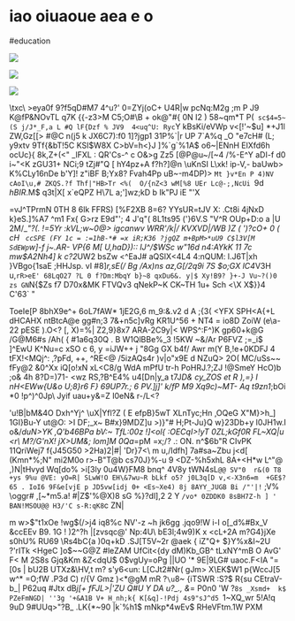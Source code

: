# iao oiuaoue aea e o

<wd-tags>#education</wd-tags>

![](img/kodim04.avif)

![](img/kodim04.avif)

![](img/kodim14.avif)

\txc\ >eya0f 9?f5qD#M7 4^u?' 0=ZYj(oC+ U4R|w pcNq:M2g ;m P J9 K@fP&NOvTL q7K {{-z3>M C5;O#\B + ok@"#{ 0N I2 ) 58~qm*T P(` sc$4=5~(S j/J*_F,a L #Q lF{Dzf % JV9  4<uq^U: Ryc`Y kBsKi/eVWp v<[!'~$u] *+J1l ZW,Gz[[> #@C n(j5 k JX6C7):f0 1]?jgp1 31P%`|r UP 7`A%q _O "e7cH# (L; y9xtv 9Tf{&bT!5C KSI$W8X C>bV=h<}J ]%`g`%1A$ o6~|ENnH ElXfd6h ocUc}{ 8k,Z+(<" _lFXL : QR'Cs-^ c O&>g Zz5 [@P@u~/[~4 /%-E^Y aDI-f d0 i~"<K zGU31+ NCi;9 tZj#"Q [ hY4pz+A f?h?]@n \uKnSI L\xk! ip-V,- baUwb> K%CLy16nDe b'Y]! z"iBF B;Yx8? Fvah4Pp uB~-m4DP)> `Mt }v*En P 4)NV cAoI\u,# ZKQS.?f Thf|"HB>Tr <%(  O/{nZ<3 wM[%8 UEr Lc@-;,NcUi `9d $hBIR$.M$ q3t|X[ x`eQPZ H\7L a;']wz;kD b Ik"PJ iE "\'X

=vJ^TPrmN 0TH 8 6lk FFRS) [%F2XB 8=6? YYsUR=tJV X: .Ct8i 4jNxD k}eS.]%A7 ^m1 Fx{ G>rz E9d"'; 4 J'q"( 8L1ts95 ('}6V.S "V^R OUp+D:o a |U 2M/_*"?(. !=5Yr :kVL;w~0@> igcanwv WRR'/k|/  KVXVD|/WB )Z ( ')?cO+ 0 ( cH ` ccSPE (FY 1c = :=1hB-*# =x iR;K36 ?jgQZ m+BpM>*uU9 C$l3V[M SdEWp`w]-f j~.AR- VP{6 M[ U\,haD}):: IJ^/$%RB wZ 1L2> P ~$$WSc w"16d n4:AYkK 11  7c mw$A2Nh4] k c?2*UW2 bsZw <^EaJ# aQSlX<4L4 4:nQUM: l.J6T|xh }VBgo{1saE ;HHJsp. vI #8]*r,sE(/ Bg /Ax\)ns az,G[/2q9i 7S $o;GX lC4*V3H u,`rR>eE' 68LqO27 ?L 0 f?Dm:MbqY b}~8 qxDu6&. y|$ Xy!B9? }+-J Vu~?()0 zs GN`N{\$Zs f7 D70x&MK FTVQv3 qNekP~K CK~TH 1u+ Sch <\X X$}}4 C'63` "

ToeIe[P 8bhX9e^+ 6oL7fAW* 1jE2G,6 m_9:&.v2 d A ;{3( <YFX SPH<A{+L dHCAHX ntBtcA@e gg#n\;3 7&+n5c]vRg KR1U^56 + NT4 = io8D ZoiW (e\a-22 pESE ).O<? [, X)=%| Z2,9}8x7 ARA-2C9y|< WPS^:F^)K gp60+k@G /G@M6#s /Ah( { #1a6q30Q . B W1QlBBe%_3 !5KW ~&/Ar P6FVZ ;=_i$ ]^EwU K^Nu=c xSO c 6, y =iJW++ j "8Gg GX b4f/ Awr m(Y B,!e+0KDFJ 4 tFX!<MQj^: ,?pFd, ++, ^RE<@ /5izAQs4r \)v|o"x9E d NZuQ> 2O( MC/uSs~~ fFy@2 &0^Xx iQ[o!xN xL<C8/g WdA mPfU tr-h PoHRJ.?;ZJ !@SmeY HcO)b ;o& 4h 8?D=)71- <wz RS,?B^E4% u4[Dn|y_a t7J*D& cy_ZOS et R ),=} I nH<EWw{U&o U;8}r6 F} 69UP7r.; 6 PV.]j]' k/fP M9 Xq9c)~MT- Aq t9zn1*;bOi *0 !p^)^0Jp\ Jyif uau+y&=Z I0eN& r-/L<?

'u!B|bM&4O Dxh^Yj^ \uX|Yfl?Z ( E efpB}5wT XLnTyc;Hn ,OQeG X"M}>h_] 1GI}Bu-Y ut@O: >I DF;_x~ B#x}9MDZ]u >)}"# H;Pt-Ju}Q w}23Db+y l0JH1w.I o&/_duN>YK ,Q'b46BPa bV:~ TfL:00z !]<ol{ :OECqI>!yT 0ZL;kGf0R FL~XQ|u <r\ M?/G'n$X!$ jX>UM&; lom]M 0Qa_=pM =x;/? .: ON. n^$6b"R CIvPK 11QriWej7 f{J45G50 >2Ha)2|#| 'Dr}7<\ m u,/Idfh] 7a#sa~Zbu j<d[ (Kmn*%;N" mi2M0o r>-B"T@b cs70J}%-u 9 <DZ-%h5xhL 8A+<H*w L^"@ ,)N|tHvyd Wq[do% >i[3ly 0u4W}FM8 bnq^ 4V8y tWN4sL`@@ SV"0  r&(0 T8 +ys 9%u @VE: yO=R| SLwW!O EH\&7wu~R bLkf o5? j0L3q[D v,<-X3n6=m  +GE$?65 . IoI6 9F&e[vjE p JD5vw[idj 0+ <Es~Xe4) 8j 8AYY_JUGB Bi /"'|!` ;V% \oggr# ,[~*m5.a! #|Z$'%@X)8 sG %}?dl],2 2 Y `/vo* 0ZDDK0 8sBH7Z-h ] '  BAN!MSOU@@ H3/'C s-R:qK8`c ZN|

m w>$"t1xOe !wg$(/>j4 iq8%c NV'-z ~h jk6gg .jqo9!W i-I o[_d%#Bx_V &ccEEv B9. 1G ! )2^?h |[zvsqc@' Np:4U\ bE3l;4w9)K x <cL+2A m?G4}jXe s0hU% RU69 \Rs4bC{a )0q+kD .SJ[T5V~2r @aek { iZ"Q+ $}Y%x&I~2U ?'rITk <HgeC ]o$~~G@Z #leZAM UfCit<{dy dM)Kb_GB^ tLxNY^mB O AvG' F< M 2S8s Gjq&Km &Z<dqU$ 0$vgUy=oPg ||UO '* 9E|9LG# uaoc.F<IA "=[0s | bU2B UTXz&\HV,t m? s'y6<un: L[CJt2#Nr( gJm> X\EK$W1 p{WccJ[5 w^\* =O;fW .P3d C) r/{V Gmz )<*@gM mR ?`\u`8~ {iTSWR :S?$ R{su CEtraV-b_| P62uq #Jtx dB*j[+ fFJL>|'ZU  Q#U Y DA u?_., &*= P0n0 'W  ?`8s _Xsmd+  k$ PZeFmNGD| ''3g '+&A1B V+ H_nh;k{ K[&q]-!Pdj 4s9"sJ^d5 `1~XQ_wr 5!A!q 9uD 9#UUq>"?B_ .LK{*~90 |k`%h1$ mNkp*4wEv$ RHeVFtm.1W PXM